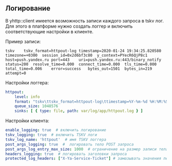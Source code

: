 ## Логирование

В yhttp::client имеется возможность записи каждого запроса в tskv лог. Для этого в платформе нужно создать логгер и включить соответствующие настройки в клиенте.

Пример записи:
```
tskv	tskv_format=httpout-log	timestamp=2020-01-24 19:34:25.820580	timezone=+0300	session_id=0x2d6bf3c80	y_context=PYecR6QjP8c1	host=push.yandex.ru	port=443	uri=push.yandex.ru:443/binary_notify	status=200	resolve_time=0.000	connect_time=0.000	tls_time=0.000	total_time=0.006	error=success	bytes_out=1501	bytes_in=219	attempt=0
```

Настройки логгера:
```yaml
httpout:
    level: info
    format: "tskv\ttskv_format=httpout-log\ttimestamp=%Y-%m-%d %H:%M:%S.%f\ttimezone=+0300\t%v"
    queue_size: 1048576
    sinks: [ { type: file, path: var/log/app/httpout.log } ]
```

Настройки клиента:
```yaml
enable_logging: true  # включить логирование
tskv_logging: true  # включить TSKV логи
tskv_log_name: 'httpout'  # имя TSKV логгера
post_args_logging: true  #  логировать тело POST запроса
post_args_log_entry_max_size: 1000  # ограничение на размер записи тела POST в логе, в байтах
headers_logging: true  # логировать заголовки запроса
protected_log_headers: ["X-Ya-Service-Ticket"] # замазывать значения перечисленных заголовков перед выводом в лог
```

